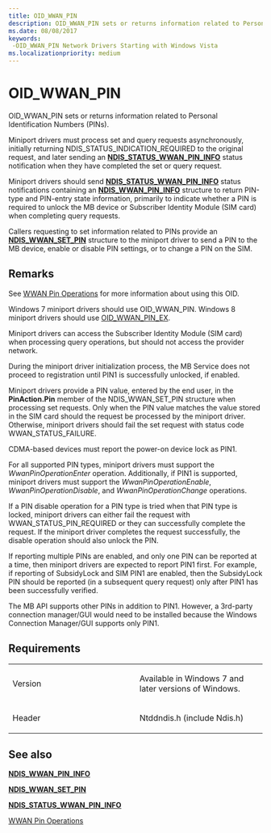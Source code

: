 ```yaml
---
title: OID_WWAN_PIN
description: OID_WWAN_PIN sets or returns information related to Personal Identification Numbers (PINs).
ms.date: 08/08/2017
keywords: 
 -OID_WWAN_PIN Network Drivers Starting with Windows Vista
ms.localizationpriority: medium
---
```


# OID\_WWAN\_PIN


OID\_WWAN\_PIN sets or returns information related to Personal Identification Numbers (PINs).

Miniport drivers must process set and query requests asynchronously, initially returning NDIS\_STATUS\_INDICATION\_REQUIRED to the original request, and later sending an [**NDIS\_STATUS\_WWAN\_PIN\_INFO**](ndis-status-wwan-pin-info.md) status notification when they have completed the set or query request.

Miniport drivers should send [**NDIS\_STATUS\_WWAN\_PIN\_INFO**](ndis-status-wwan-pin-info.md) status notifications containing an [**NDIS\_WWAN\_PIN\_INFO**](/windows-hardware/drivers/ddi/ndiswwan/ns-ndiswwan-_ndis_wwan_pin_info) structure to return PIN-type and PIN-entry state information, primarily to indicate whether a PIN is required to unlock the MB device or Subscriber Identity Module (SIM card) when completing query requests.

Callers requesting to set information related to PINs provide an [**NDIS\_WWAN\_SET\_PIN**](/windows-hardware/drivers/ddi/ndiswwan/ns-ndiswwan-_ndis_wwan_set_pin) structure to the miniport driver to send a PIN to the MB device, enable or disable PIN settings, or to change a PIN on the SIM.

## Remarks

See [WWAN Pin Operations](./mb-pin-operations.md) for more information about using this OID.

Windows 7 miniport drivers should use OID\_WWAN\_PIN. Windows 8 miniport drivers should use [OID\_WWAN\_PIN\_EX](oid-wwan-pin-ex.md).

Miniport drivers can access the Subscriber Identity Module (SIM card) when processing query operations, but should not access the provider network.

During the miniport driver initialization process, the MB Service does not proceed to registration until PIN1 is successfully unlocked, if enabled.

Miniport drivers provide a PIN value, entered by the end user, in the **PinAction.Pin** member of the NDIS\_WWAN\_SET\_PIN structure when processing set requests. Only when the PIN value matches the value stored in the SIM card should the request be processed by the miniport driver. Otherwise, miniport drivers should fail the set request with status code WWAN\_STATUS\_FAILURE.

CDMA-based devices must report the power-on device lock as PIN1.

For all supported PIN types, miniport drivers must support the *WwanPinOperationEnter* operation. Additionally, if PIN1 is supported, miniport drivers must support the *WwanPinOperationEnable*, *WwanPinOperationDisable*, and *WwanPinOperationChange* operations.

If a PIN disable operation for a PIN type is tried when that PIN type is locked, miniport drivers can either fail the request with WWAN\_STATUS\_PIN\_REQUIRED or they can successfully complete the request. If the miniport driver completes the request successfully, the disable operation should also unlock the PIN.

If reporting multiple PINs are enabled, and only one PIN can be reported at a time, then miniport drivers are expected to report PIN1 first. For example, if reporting of SubsidyLock and SIM PIN1 are enabled, then the SubsidyLock PIN should be reported (in a subsequent query request) only after PIN1 has been successfully verified.

The MB API supports other PINs in addition to PIN1. However, a 3rd-party connection manager/GUI would need to be installed because the Windows Connection Manager/GUI supports only PIN1.

## Requirements

<table>
<colgroup>
<col width="50%" />
<col width="50%" />
</colgroup>
<tbody>
<tr class="odd">
<td><p>Version</p></td>
<td><p>Available in Windows 7 and later versions of Windows.</p></td>
</tr>
<tr class="even">
<td><p>Header</p></td>
<td>Ntddndis.h (include Ndis.h)</td>
</tr>
</tbody>
</table>

## See also


[**NDIS\_WWAN\_PIN\_INFO**](/windows-hardware/drivers/ddi/ndiswwan/ns-ndiswwan-_ndis_wwan_pin_info)

[**NDIS\_WWAN\_SET\_PIN**](/windows-hardware/drivers/ddi/ndiswwan/ns-ndiswwan-_ndis_wwan_set_pin)

[**NDIS\_STATUS\_WWAN\_PIN\_INFO**](ndis-status-wwan-pin-info.md)

[WWAN Pin Operations](./mb-pin-operations.md)

 

